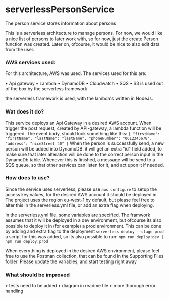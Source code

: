 # serverlessPersonService
The person service stores information about persons

This is a serverless architecture to manage persons. For now, we would like a nice list of persons to later work with, so for now, just the create Person function was created. Later on, ofcourse, it would be nice to also edit data from the user.

### AWS services used: 
For this architecture, AWS was used. 
The services used for this are: 

• Api gateway
• Lambda
• DynamoDB
• Cloudwatch
• SQS
• S3 is used out of the box by the serverless framework

the serverless framework is used, with the lambda's written in NodeJs.

### Wat does it do?
This service deploys an Api Gateway in a desired AWS account. When trigger the post request, created by API-gateway, a lambda function will be triggered. The event body, should look something like this:
`{
    "firstName": "firstName",
    "lastName": "lastName",
    "phoneNumber": "0612345678",
    "address": "niceStreet 40"
}`
When the person is successfully send, a new person will be added into DynamoDB. it will get an extra "id" field added, to make sure that later alteration will be done to the correct person input in the DynamoDb table.
Whenever this is finished, a message will be send to a SQS queue, so that other services can listen for it, and act upon it if needed. 

### How does to use?
Since the service uses serverless, please use 
```aws configure```
to setup the access key values, for the desired AWS account it should be deployed in. The project uses the region eu-west-1 by default, but please feel free to alter this in the serverless.yml file, or add an extra flag when deploying.

In the serverless.yml file, some variables are specified. The framwork assumes that it will be deployed in a dev environment, but ofcourse its also possible to deploy it in (for example) a prod environment. This can be done by adding and extra flag to the deployment
```serverless deploy --stage prod```
a script for this was added, so its also possible to run: 
```npm run deploy:dev | npm run deploy:prod```

When everything is deployed in the desired AWS environment, please feel free to use the Postman collection, that can be found in the Supporting Files folder. Please update the variables, and start testing right away

### What should be improved
• tests need to be added
• diagram in readme file
• more thorough error handling
